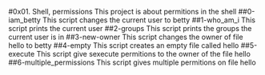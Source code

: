 #0x01. Shell, permissions
This project is about permitions in the shell
##0-iam_betty
This script changes the current user to betty
##1-who_am_i
This script prints the current user
##2-groups
This script prints the groups the current user is in
##3-new-owner
This script changes the owner of file hello to betty
##4-empty
This script creates an empty file called hello
##5-execute
This script give sexecute permitions to the owner of the file hello
##6-multiple_permissions
This script gives multiple permitions on file hello
